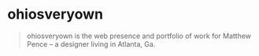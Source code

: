 # ohiosveryown

> ohiosveryown is the web presence and portfolio of work for Matthew Pence – a designer living in Atlanta, Ga.
